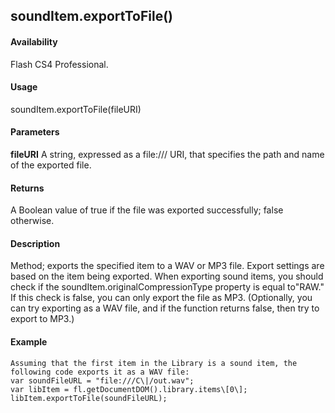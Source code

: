 ## soundItem.exportToFile()

#### Availability

Flash CS4 Professional.

#### Usage

soundItem.exportToFile(fileURI)

#### Parameters

**fileURI** A string, expressed as a file:/// URI, that specifies the path and name of the exported file.

#### Returns

A Boolean value of true if the file was exported successfully; false otherwise.

#### Description

Method; exports the specified item to a WAV or MP3 file. Export settings are based on the item being exported.
When exporting sound items, you should check if the soundItem.originalCompressionType property is equal to"RAW." If this check is false, you can only export the file as MP3. (Optionally, you can try exporting as a WAV file, and if the function returns false, then try to export to MP3.)

#### Example

```
Assuming that the first item in the Library is a sound item, the following code exports it as a WAV file:
var soundFileURL = "file:///C\|/out.wav";
var libItem = fl.getDocumentDOM().library.items\[0\]; libItem.exportToFile(soundFileURL);

```